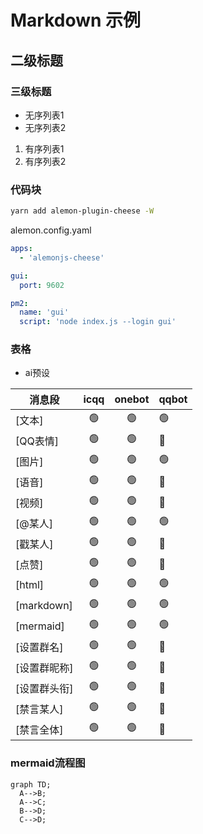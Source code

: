 # Markdown 示例

## 二级标题

### 三级标题

- 无序列表1
- 无序列表2

1. 有序列表1
2. 有序列表2


### 代码块

```sh
yarn add alemon-plugin-cheese -W
```

alemon.config.yaml

```yaml
apps:
  - 'alemonjs-cheese'

gui:
  port: 9602

pm2:
  name: 'gui'
  script: 'node index.js --login gui'
```


### 表格

- ai预设

| 消息段     |   icqq    |   onebot   |   qqbot    |
| ---------- | :------:  |  :------:  | ---------- |
| [文本]     |    🟢     |     🟢     |    🟢     |
| [QQ表情]   |    🟢     |     🟢     |    🔴     |
| [图片]     |    🟢     |     🟢     |    🟢     |
| [语音]     |    🟢     |     🟢     |    🔴     |
| [视频]     |    🟢     |     🟢     |    🔴     |
| [@某人]    |    🟢     |     🟢     |    🟢     |
| [戳某人]   |    🟢     |     🟢     |    🔴     |
| [点赞]     |    🟢     |     🟢     |    🔴     |
| [html]     |    🟢     |     🟢     |    🟢     |
| [markdown] |    🟢     |     🟢     |    🟢     |
| [mermaid]  |    🟢     |     🟢     |    🟢     |
| [设置群名] |    🟢     |      🟢     |    🔴     |
| [设置群昵称]|   🟢     |      🟢     |    🔴     |
| [设置群头衔]|   🟢     |      🟢     |    🔴     |
| [禁言某人]  |   🟢     |      🟢     |    🔴     |
| [禁言全体]  |   🟢     |      🟢     |    🔴     |

### mermaid流程图

```mermaid
graph TD;
  A-->B;
  A-->C;
  B-->D;
  C-->D;


